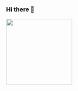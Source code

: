 ### Hi there 👋

<!--
**Anggitwr/Anggitwr** is a ✨ _special_ ✨ repository because its `README.md` (this file) appears on your GitHub profile.

Here are some ideas to get you started:

- 🔭 I’m currently working on ...
- 🌱 I’m currently learning ...
- 👯 I’m looking to collaborate on ...
- 🤔 I’m looking for help with ...
- 💬 Ask me about ...
- 📫 How to reach me: ...
- 😄 Pronouns: ...
- ⚡ Fun fact: ...
-->


<p align="left">
<a href="https://github.com/andre002wp">
  <img height="180em" src="https://github-readme-stats.vercel.app/api/top-langs/?username=Anggitwr&theme=tokyonight"/>
</a>
</p>
